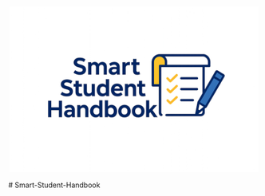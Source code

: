 <p align="center">
  <img src="https://github.com/COS301-SE-2025/Smart-Student-Handbook/blob/main/assets/banner.png?raw=true" alt="Smart Student Handbook Banner" width="500"/>
</p>
# Smart-Student-Handbook
